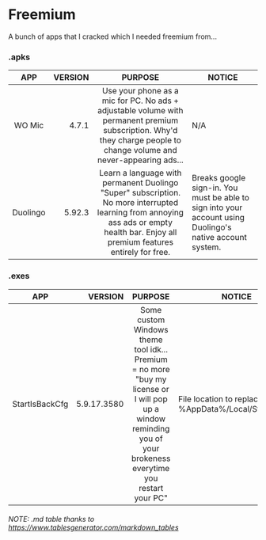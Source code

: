 # Freemium
A bunch of apps that I cracked which I needed freemium from...

### .apks
| APP | VERSION | PURPOSE | NOTICE |
|:---:|---:|:---:|---|
| WO Mic | 4.7.1 | Use your phone as a mic for PC. No ads + adjustable volume with permanent premium subscription.  Why'd they charge people to change volume and never-appearing ads... | N/A |
| Duolingo | 5.92.3 | Learn a language with permanent Duolingo "Super" subscription. No more interrupted learning from annoying ass ads or empty health bar. Enjoy all premium features entirely for free. | Breaks google sign-in. You must be able to sign into your account using Duolingo's native account system. |

### .exes
| APP | VERSION | PURPOSE | NOTICE |
|:---:|---:|:---:|---|
| StartIsBackCfg | 5.9.17.3580 | Some custom Windows theme tool idk...  Premium = no more "buy my license or I will pop up a window reminding you of your brokeness everytime you restart your PC" | File location to replace: %AppData%/Local/StartIsBack |

###### NOTE: .md table thanks to https://www.tablesgenerator.com/markdown_tables
